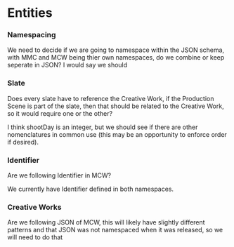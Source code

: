 # Entities



### Namespacing

We need to decide if we are going to namespace within the JSON schema, with MMC and MCW being thier own namespaces, do we combine or keep seperate in JSON? I would say we should

### Slate

Does every slate have to reference the Creative Work, if the Production Scene is part of the slate, then that should be related to the Creative Work, so it would require one or the other?

I think shootDay is an integer, but we should see if there are other nomenclatures in common use (this may be an opportunity to enforce order if desired).

### Identifier

Are we following Identifier in MCW?

We currently have Identifier defined in both namespaces.



### Creative Works

Are we following JSON of MCW, this will likely have slightly different patterns and that JSON was not namespaced when it was released, so we will need to do that